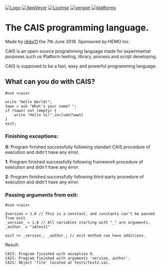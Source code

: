 [![Logo](https://caisproject.github.io/caispl.org/assets/CAIS%20Banner%20logo.png)](https://caispl.org/logo)
[![AppVeyor](https://img.shields.io/appveyor/ci/gruntjs/grunt.svg)](https://caispl.org/status/build)
[![License](https://img.shields.io/badge/license-GNU-green.svg)](https://caispl.org/license)
[![version](https://img.shields.io/badge/version-v1.0-orange.svg)](https://caispl.org/releases/recent)
[![platforms](https://img.shields.io/badge/platforms-macOS%20Mojave%20%7C%20Windows%2010%20%7C%20linux--64-blue.svg)](https://caispl.org/releases/recent)

# The CAIS programming language.
Made by [iAlex11](https://twitter.com/amvro_) the 7th June 2018.
Sponsored by HEMO Inc.

CAIS is an open-source programming language made for experimental purposes such us Platform testing, library, process and script developing.

CAIS is supposed to be a fast, easy and powerful programming language.

## What can you do with CAIS?

```
#use <cais>

write "Hello World!";
%awn = ask "What's your name? ";
if (%awn) not (empty) {
    write "Hello %i!".include(%awn)
}
exit;
```
### Finishing exceptions:
**0**: Program finished successfully following standart CAIS procedure of execution and didn't have any error.

**1**: Program finished successfully following framework procedure of execution and didn't have any error.

**2**: Program finished successfully following third-party procedure of execution and didn't have any error.
### Passing arguments from exit:
```
#use <cais>

$version = 1.0 // This is a constant, and constants can't be passed from exit.
_version_ = 1.0 // All variables starting with "_" are arguments.
_author_ = "iAlex11"

exit << _version_, _author_; // exit method can have additions.
```
Result:
```
CAIS: Program finished with exception O.
CAIS: Program finished with arguments 'version, author'.
CAIS: Object 'file' located at tests/test2.cai.
```
